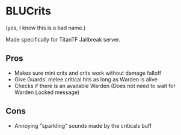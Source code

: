 # BLUCrits
(yes, I know this is a bad name.)

Made specifically for TitanTF Jailbreak server.

## Pros
- Makes sure mini crits and crits work without damage falloff
- Give Guards' melee critical hits as long as Warden is alive
- Checks if there is an available Warden (Does not need to wait for Warden Locked message)

## Cons
- Annoying "sparkling" sounds made by the criticals buff
